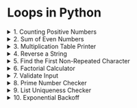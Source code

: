 # Loops in Python

<details>
<summary>
1. Counting Positive Numbers
</summary>
Problem: Given a list of numbers, count how many are positive.

```python
numbers = [1, -2, 3, -4, 5, 6, -7, -8, 9, 10]
```

</details>


<details>
<summary>
2. Sum of Even Numbers
</summary>
Problem: Calculate the sum of even numbers up to a given number n.

</details>


<details>
<summary>
3. Multiplication Table Printer
</summary>
Problem: Print the multiplication table for a given number up to 10, but skip the fifth iteration.

</details>


<details>
<summary>
4. Reverse a String
</summary>
Problem: Reverse a string using a loop.

</details>


<details>
<summary>
5. Find the First Non-Repeated Character
</summary>
Problem: Given a string, find the first non-repeated character.

</details>


<details>
<summary>
6. Factorial Calculator
</summary>
Problem: Compute the factorial of a number using a while loop.

</details>


<details>
<summary>
7. Validate Input
</summary>
Problem: Keep asking the user for input until they enter a number between 1 and 10.

</details>


<details>
<summary>
8. Prime Number Checker
</summary>
Problem: Check if a number is prime.

</details>


<details>
<summary>
9. List Uniqueness Checker
</summary>
Problem: Check if all elements in a list are unique. If a duplicate is found, exit the loop and print the duplicate.

```python
items = ["apple", "banana", "orange", "apple", "mango"]
```
</details>


<details>
<summary>
10. Exponential Backoff
</summary>
Problem: Implement an exponential backoff strategy that doubles the wait time between retries, starting from 1 second, but stops after 5 retries.
</details>

